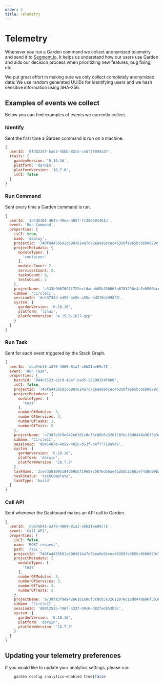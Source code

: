 ```yaml
---
order: 3
title: Telemetry
---
```


# Telemetry

Whenever you run a Garden command we collect anonymized telemetry and send it to [Segment.io](https://segment.io).
It helps us understand how our users use Garden and aids our decision process when prioritizing new features, bug fixing, etc.

We put great effort in making sure we only collect completely anonymized data: We use random generated UUIDs for identifying users and we hash sensitive information using SHA-256.

## Examples of events we collect

Below you can find examples of events we currently collect.

### Identify

Sent the first time a Garden command is run on a machine.

```js
{
  userId: '8fd322d7-bad3-4bbb-82cb-cebf3f804a37',
  traits: {
    gardenVersion: '0.10.16',
    platform: 'darwin',
    platformVersion: '18.7.0',
    isCI: false
  }
}
```

### Run Command

Sent every time a Garden command is run.

```js
{
  userId: '1a4d5101-d64a-49ea-a85f-7c35e591461a',
  event: 'Run Command',
  properties: {
    isCI: true,
    name: 'deploy',
    projectId: '740fa4458581c6983614a7c72ea9e9bcec46350fa965bc66b0979c7a5b4dd951',
    projectMetadata: {
      moduleTypes: [
        'container'
      ],
      modulesCount: 2,
      servicesCount: 2,
      tasksCount: 0,
      testsCount: 2
    },
    projectName: 'c333b9667097f729ecfdadeb89b200663a6783290e4e2e65004cd74b4570a5c0',
    ciName: 'CircleCI',
    sessionId: 'dcb9738d-ed92-4e5b-a85c-ed219eb99829',
    system: {
      gardenVersion: '0.10.16',
      platform: 'linux',
      platformVersion: '4.15.0-1027-gcp'
    }
  }
}
```

### Run Task

Sent for each event triggered by the Stack Graph.

```js
{
  userId: 'cba7eb41-a370-4869-81a2-a0b21ae89c71',
  event: 'Run Task',
  properties: {
    batchId: '944c9523-e2cd-42ef-bad5-13290354fb68',
    isCI: false,
    projectId: '740fa4458581c6983614a7c72ea9e9bcec46350fa965bc66b0979c7a5b4dd951',
    projectMetadata: {
      moduleTypes: [
        'test'
      ],
      numberOfModules: 3,
      numberOfServices: 3,
      numberOfTasks: 3,
      numberOfTests: 5
    },
    projectName: 'a738fa3f8e942e6101e0cf3c86b5a3261107ec18dd448a96f3b3ce96b9ff7a10',
    ciName: 'CircleCI',
    sessionId: '0045487d-4859-4826-b53f-c4f77719a945',
    system: {
      gardenVersion: '0.10.16',
      platform: 'darwin',
      platformVersion: '18.7.0'
    },
    taskName: '3ce7d581095184d695bf1965775076d66ae4b3ddc2560aef4d8d09b338a001ed',
    taskStatus: 'taskComplete',
    taskType: 'build'
  }
}
```

### Call API

Sent whenever the Dashboard makes an API call to Garden.

```js
{
  userId: 'cba7eb41-a370-4869-81a2-a0b21ae89c71',
  event: 'Call API',
  properties: {
    isCI: false,
    name: 'POST request',
    path: '/api',
    projectId: '740fa4458581c6983614a7c72ea9e9bcec46350fa965bc66b0979c7a5b4dd951',
    projectMetadata: {
      moduleTypes: [
        'test'
      ],
      numberOfModules: 3,
      numberOfServices: 3,
      numberOfTasks: 3,
      numberOfTests: 5
    },
    projectName: 'a738fa3f8e942e6101e0cf3c86b5a3261107ec18dd448a96f3b3ce96b9ff7a10',
    ciName: 'CircleCI',
    sessionId: 'd801253b-746f-432f-99c6-d82fad953b9c',
    system: {
      gardenVersion: '0.10.16',
      platform: 'darwin',
      platformVersion: '18.7.0'
    }
  }
}
```

## Updating your telemetry preferences

If you would like to update your analytics settings, please run:

```sh
    garden config analytics-enabled true|false
```
